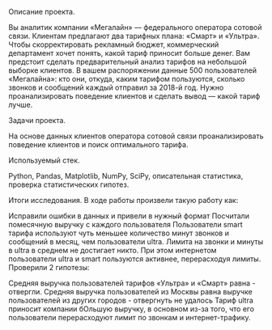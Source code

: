 Описание проекта.

Вы аналитик компании «Мегалайн» — федерального оператора сотовой связи. Клиентам предлагают два тарифных плана: «Смарт» и «Ультра». Чтобы скорректировать рекламный бюджет, коммерческий департамент хочет понять, какой тариф приносит больше денег. Вам предстоит сделать предварительный анализ тарифов на небольшой выборке клиентов. В вашем распоряжении данные 500 пользователей «Мегалайна»: кто они, откуда, каким тарифом пользуются, сколько звонков и сообщений каждый отправил за 2018-й год. Нужно проанализировать поведение клиентов и сделать вывод — какой тариф лучше.

Задачи проекта.

На основе данных клиентов оператора сотовой связи проанализировать поведение клиентов и поиск оптимального тарифа.

Используемый стек.

Python, Pandas, Matplotlib, NumPy, SciPy, описательная статистика, проверка статистических гипотез.

Итоги исследования.
В ходе работы произвели такую работу как:

Исправили ошибки в данных и привели в нужный формат
Посчитали помесячную выручку с каждого пользователя
Пользователи smart тарифа используют чуть меньшее количество минут звонков и сообщений в месяц, чем пользователи ultra. Лимита на звонки и минуты в ultra в среднем не достигает никто. При этом интернетом пользователи ultra и smart пользуются активнее, перерасходуя лимиты.
Проверили 2 гипотезы:

Средняя выручка пользователей тарифов «Ультра» и «Смарт» равна - отвергли. Средняя выручка пользователей из Москвы равна выручке пользователей из других городов - отвергнуть не удалось Тариф ultra приносит компании бОльшую выручку, в основном из-за того, что его пользователи перерасходуют лимит по звонкам и интернет-трафику.